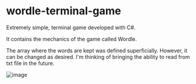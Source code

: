 # wordle-terminal-game

Extremely simple, terminal game developed with C#.

It contains the mechanics of the game called Wordle. 

The array where the words are kept was defined superficially.
However, it can be changed as desired. I'm thinking of bringing the ability to read from txt file in the future.


![image](https://user-images.githubusercontent.com/13854886/175762709-8e519633-aa41-421b-b897-e378a2ec2363.png)
